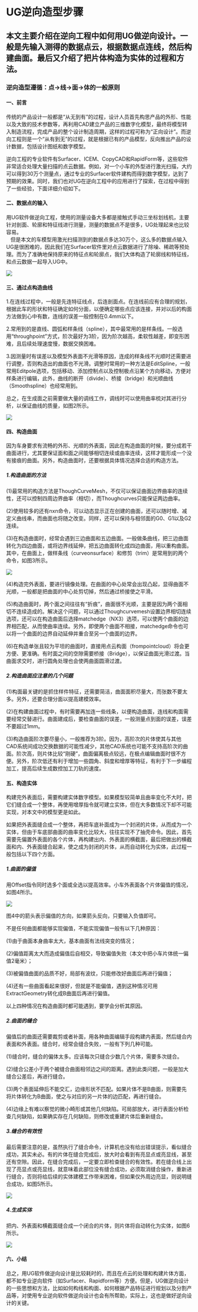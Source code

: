 # UG逆向造型步骤
## 本文主要介绍在逆向工程中如何用UG做逆向设计。一般是先输入测得的数据点云，根据数据点连线，然后构建曲面。最后又介绍了把片体构造为实体的过程和方法。

### 逆向造型遵循：点→线→面→体的一般原则  

#### 一、前言  

传统的产品设计一般都是“从无到有”的过程，设计人员首先构思产品的外形、性能以及大致的技术参数等，再利用CAD建立产品的三维数字化模型，最终将模型转入制造流程，完成产品的整个设计制造周期，这样的过程可称为“正向设计”。而逆向工程则是一个“从有到无”的过程，就是根据已有的产品模型，反向推出产品的设计数据，包括设计图纸和数字模型。  

逆向工程的专业软件有Surfacer、ICEM、CopyCAD和RapidForm等，这些软件非常适合处理大量扫描的点云数据。例如，对一个小车的外型进行激光扫描，大约可以得到30万个测量点，通过专业的Surfacer软件建构而得到数字模型，达到了预期的效果。同时，我们也对UG在逆向工程中的应用进行了探索，在过程中得到了一些经验，下面详细介绍如下。

#### 二、数据点的输入  

用UG软件做逆向工程，使用的测量设备大多都是接触式手动三坐标划线机，主要针对剖面、轮廓和特征线进行测量，测量的数据点不是很多，UG处理起来也比较容易。  
  
但是本文的车模型用激光扫描测到的数据点多达30万个，这么多的数据点输入UG是很困难的，因此我们在Surfacer软件里对点云数据进行了除噪、稀疏等预处理。而为了准确地保持原来的特征点和轮廓点，我们大体构造了轮廓线和特征线，和点云数据一起导入UG中。

![](assets/001/001-74d4aa42.png)

#### 三、通过点构造曲线

1.在连线过程中，一般是先连特征线点，后连剖面点。在连线前应有合理的规划，根据此车的形状和特征确定如何分面，以便确定哪些点应该连接，并对以后的构面方法做到心中有数，连线的误差一般控制在0.4mm以下。

2.常用到的是直线、圆弧和样条线（spline），其中最常用的是样条线。一般选用“throughpoint”方式，阶次最好为3阶，因为阶次越高，柔软性越差，即变形困难，且后续处理速度慢，数据交换困难。    

3.因测量时有误差以及模型外表面不光滑等原因，连成的样条线不光顺时还需要进行调整，否则构造出的曲面也不光滑。调整时常用的一种方法是EditSpline，一般常用Editpole选项，包括移动、添加控制点以及控制极点沿某个方向移动，方便对样条进行编辑，此外，曲线的断开（divide）、桥接（bridge）和光顺曲线（Smoothspline）也经常用到。

总之，在生成面之前需要做大量的调线工作，调线时可以使用曲率梳对其进行分析，以保证曲线的质量，如图2所示。

![](assets/001/001-ce789f13.png)

#### 四、构造曲面  

因为车身要求有流畅的外形、光顺的外表面，因此在构造曲面的时候，要分成若干曲面进行，尤其要保证面和面之间能够相切连续或曲率连续，这样才能形成一个没有接痕的曲面。另外，构造曲面时，还要根据具体情况选择合适的构造方法。
    
##### 1.构造曲面的方法  

(1)最常用的构造方法是ThoughCurveMesh，不仅可以保证曲面边界曲率的连续性，还可以控制四周边界曲率（相切），而Thoughcurves只能保证两边曲率。  

(2)使用较多的还有nxn命令，可以动态显示正在创建的曲面，还可以随时增、减定义曲线串，而曲面也将随之改变。同样，还可以保持与相邻面的G0、G1以及G2连续。

(3)在构造曲面时，经常会遇到三边曲面和五边曲面。一般做条曲线，把三边曲面转化为四边曲面，或将边界线延伸，把五边曲面转化成四边曲面，用以重构曲面。其中，在曲面上，做样条线（curveonsurface）和修剪（trim）是常用到的两个命令，如图3所示。

![](assets/001/001-9dbe08bb.png)

(4)构造完外表面，要进行镜像处理。在曲面的中心处常会出现凸起，显得曲面不光顺，一般都是把曲面的中心处剪切掉，然后通过桥接使之平滑。  

(5)构造曲面时，两个面之间往往有“折痕”，曲面很不光顺，主要是因为两个面相切不连续造成的。解决这个问题，可以通过Thoughcurvemesh设置边界相切连续选项，还可以在构造曲面后选择matchedge（NX3）选项，可以使两个曲面的边界相匹配，从而使曲率连续。另外，即使两个曲面不相接，matchedge命令也可以将一个曲面的边界自动延伸并重合至另一个曲面的边界。  

(6)在构造单张且较为平坦的曲面时，直接用点云构面（frompointcloud）将会更方便、更准确。有时面之间的空隙需要桥接（Bridge），以保证曲面光滑过渡。当曲面求交时，进行圆角处理也会使两曲面圆滑过渡。 
  
##### 2.构造曲面应注意的几个问题  

(1)构面最关键的是抓住样件特征，还需要简洁，曲面面积尽量大，而张数不要太多。另外，还要合理分面以提高建模效率。  

(2)在构建曲面过程中，有时需要再加连一些线条，以便构造曲面，连线和构面需要经常交替进行。曲面建成后，要检查曲面的误差，一般测量点到面的误差，误差不要超过1mm。  

(3)构造曲面阶次要尽量小，一般推荐为3阶。因为，高阶次的片体使其与其他CAD系统间成功交换数据的可能性减少，其他CAD系统也可能不支持高阶次的曲面。阶次高，则片体比较“刚硬”，曲面偏离极点较远，在极点编辑曲面时很不方便。另外，阶次低还有利于增加一些圆角、斜度和增厚等特征，有利于下一步编程加工，提高后续生成数控加工刀轨的速度。

#### 五、构造实体   

构建完外表面后，需要构建实体数字模型。如果模型较简单且曲率变化不大时，把它们缝合成一个整体，再使用增厚指令就可建立实体，但在大多数情况下却不可能实现，对本文中的模型更是如此。    

如果把外表面缝合成一个整体，再把车底补面成为一个封闭的片体，从而成为一个实体，但由于车底部曲面的曲率变化比较大，往往实现不了抽壳命令。因此，首先需要先偏置外表面的各个片体，再构建出内、外表面的横截面，最后把做出的横截面和内、外表面缝合起来，使之成为封闭的片体，从而自动转化为实体，此过程一般包括以下四个方面。    

##### 1.曲面的偏值     

用Offset指令同时选多个面或全选以提高效率。小车外表面各个片体偏值的情况，如图4所示。

![](assets/001/001-e8440ba4.png)

图4中的箭头表示偏值的方向，如果箭头反向，只要输入负值即可。   

不是任何曲面都能够实现偏值，不能实现偏值一般有以下几种原因：    

(1)由于曲面本身曲率太大，基本曲面有法线突变的情况；     

(2)偏值距离太大而造成偏值后自相交，导致偏值失败（本文中把小车片体统一偏值2毫米）；     

(3)被偏值曲面的品质不好，局部有波纹，只能修改好曲面后再进行偏值；     

(4)还有一些曲面看起来很好，但就是不能偏值，遇到这种情况可用ExtractGeometry转化成B曲面后再进行偏值。

以上四种情况在构造曲面时都可能遇到，要学会分析其原因。

##### 2.曲面的缝合     

偏值后的曲面还需要裁剪或者补面，用各种曲面编辑手段构建内表面，然后缝合内表面和外表面。缝合时，经常会缝合失败，一般有下列几种可能。     

(1)缝合时，缝合的偏体太多。应该每次只缝合少数几个片体，需要多次缝合。    

(2)缝合公差小于两个被缝合曲面相邻边之间的距离。遇到此类问题，一般是加大缝合公差后，再进行缝合。     

(3)两个表面延伸后不能交汇，边缘形状不匹配。如果片体不是B曲面，则需要先将片体转化为B曲面，使之与对应的另一片体的边匹配，再进行缝合。     

(4)边缘上有难以察觉的微小畸形或其他几何缺陷。可局部放大，进行表面分析检查几何缺陷，如果确实存在几何缺陷，则修改或重建片体后重新缝合。    

##### 3.缝合的有效性     

最后需要注意的是，虽然执行了缝合命令，计算机也没有给出错误提示，看似缝合成功，其实未必。有的片体在缝合完成后，放大时会看到有亮显点或亮显线，甚至还有空隙。因此，在缝合完成后，一定要立即检查缝合的有效性。若在缝合线上出现了亮显点或亮显线，就意味着此部位没有缝合成功，必须取消缝合操作，重新进行缝合，否则将给后续的实体建模工作带来困难，但如果仅外周边亮显，则说明缝合成功，如图5所示。

![](assets/001/001-a169ce18.png)

##### 4.生成实体

把内、外表面和横截面缝合成一个闭合的片体，则片体将自动转化为实体，如图6所示。

![](assets/001/001-ca900210.png)

#### 六、小结     

总之，用UG软件做逆向设计是比较耗时的，而且在点云的处理和构建片体方面，都不如专业逆向软件（如Surfacer、Rapidform等）方便。但是，UG做逆向设计的一些思想和方法，比如如何构线和构面、如何根据产品特征进行规划以及分割产品等，对使用专业逆向软件做逆向设计也会有所帮助，实际上，这也是做好逆向设计的关键。
